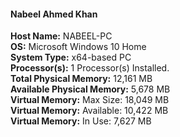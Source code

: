 #### Nabeel Ahmed Khan

**Host Name:** NABEEL-PC  
**OS:** Microsoft Windows 10 Home  
**System Type:** x64-based PC  
**Processor(s):** 1 Processor(s) Installed.  
**Total Physical Memory:** 12,161 MB  
**Available Physical Memory:** 5,678 MB  
**Virtual Memory:** Max Size: 18,049 MB  
**Virtual Memory:** Available: 10,422 MB  
**Virtual Memory:** In Use: 7,627 MB  